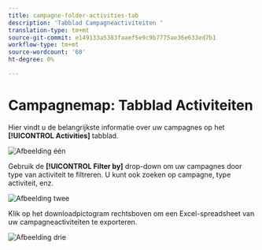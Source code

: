 ```yaml
---
title: campagne-folder-activities-tab
description: 'Tabblad Campagneactiviteiten '
translation-type: tm+mt
source-git-commit: e149133a5383faaef5e9c9b7775ae36e633ed7b1
workflow-type: tm+mt
source-wordcount: '60'
ht-degree: 0%

---
```



# Campagnemap: Tabblad Activiteiten

Hier vindt u de belangrijkste informatie over uw campagnes op het **[!UICONTROL Activities]** tabblad.

![Afbeelding één](/help/sky/assets/campaign-folders/campaign-folder-activities-tab/campaign-folder-activities-tab-1.png)

Gebruik de **[!UICONTROL Filter by]** drop-down om uw campagnes door type van activiteit te filtreren. U kunt ook zoeken op campagne, type activiteit, enz.

![Afbeelding twee](/help/sky/assets/campaign-folders/campaign-folder-activities-tab/campaign-folder-activities-tab-2.png)

Klik op het downloadpictogram rechtsboven om een Excel-spreadsheet van uw campagneactiviteiten te exporteren.

![Afbeelding drie](/help/sky/assets/campaign-folders/campaign-folder-activities-tab/campaign-folder-activities-tab-3.png)
